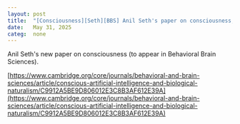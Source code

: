 ```yaml
---
layout: post
title:  "[Consciousness][Seth][BBS] Anil Seth's paper on consciousness, to appear in BBS"
date:   May 31, 2025
categ:  none
---
```




Anil Seth's new paper on consciousness (to appear in Behavioral Brain Sciences).



[https://www.cambridge.org/core/journals/behavioral-and-brain-sciences/article/conscious-artificial-intelligence-and-biological-naturalism/C9912A5BE9D806012E3C8B3AF612E39A](https://www.cambridge.org/core/journals/behavioral-and-brain-sciences/article/conscious-artificial-intelligence-and-biological-naturalism/C9912A5BE9D806012E3C8B3AF612E39A)



 

